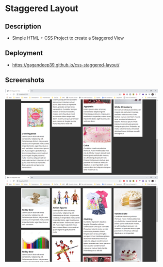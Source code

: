 # Staggered Layout

## Description

- Simple HTML + CSS Project to create a Staggered View

## Deployment

- <https://gagandeep39.github.io/css-staggered-layout/>

## Screenshots

![Screenshot 1](./assets/Screenshot_end.png)
![Screenshot 2](./assets/Screenshot_start.png)
